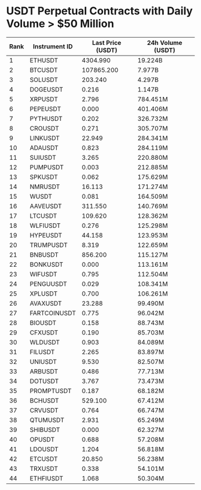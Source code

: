 # USDT Perpetual Contracts with Daily Volume > $50 Million

| Rank | Instrument ID | Last Price (USDT) | 24h Volume (USDT) |
|------|---------------|-------------------|-------------------|
| 1 | ETHUSDT | 4304.990 | 19.224B |
| 2 | BTCUSDT | 107865.200 | 7.977B |
| 3 | SOLUSDT | 203.240 | 4.297B |
| 4 | DOGEUSDT | 0.216 | 1.147B |
| 5 | XRPUSDT | 2.796 | 784.451M |
| 6 | PEPEUSDT | 0.000 | 401.406M |
| 7 | PYTHUSDT | 0.202 | 326.732M |
| 8 | CROUSDT | 0.271 | 305.707M |
| 9 | LINKUSDT | 22.949 | 284.341M |
| 10 | ADAUSDT | 0.823 | 284.119M |
| 11 | SUIUSDT | 3.265 | 220.880M |
| 12 | PUMPUSDT | 0.003 | 212.885M |
| 13 | SPKUSDT | 0.062 | 175.629M |
| 14 | NMRUSDT | 16.113 | 171.274M |
| 15 | WUSDT | 0.081 | 164.509M |
| 16 | AAVEUSDT | 311.550 | 140.769M |
| 17 | LTCUSDT | 109.620 | 128.362M |
| 18 | WLFIUSDT | 0.276 | 125.298M |
| 19 | HYPEUSDT | 44.158 | 123.953M |
| 20 | TRUMPUSDT | 8.319 | 122.659M |
| 21 | BNBUSDT | 856.200 | 115.127M |
| 22 | BONKUSDT | 0.000 | 113.161M |
| 23 | WIFUSDT | 0.795 | 112.504M |
| 24 | PENGUUSDT | 0.029 | 108.341M |
| 25 | XPLUSDT | 0.700 | 106.261M |
| 26 | AVAXUSDT | 23.288 | 99.490M |
| 27 | FARTCOINUSDT | 0.775 | 96.042M |
| 28 | BIOUSDT | 0.158 | 88.743M |
| 29 | CFXUSDT | 0.190 | 85.703M |
| 30 | WLDUSDT | 0.903 | 84.089M |
| 31 | FILUSDT | 2.265 | 83.897M |
| 32 | UNIUSDT | 9.530 | 82.507M |
| 33 | ARBUSDT | 0.486 | 77.713M |
| 34 | DOTUSDT | 3.767 | 73.473M |
| 35 | PROMPTUSDT | 0.187 | 68.182M |
| 36 | BCHUSDT | 529.100 | 67.412M |
| 37 | CRVUSDT | 0.764 | 66.747M |
| 38 | QTUMUSDT | 2.931 | 65.249M |
| 39 | SHIBUSDT | 0.000 | 62.327M |
| 40 | OPUSDT | 0.688 | 57.208M |
| 41 | LDOUSDT | 1.204 | 56.818M |
| 42 | ETCUSDT | 20.850 | 56.238M |
| 43 | TRXUSDT | 0.338 | 54.101M |
| 44 | ETHFIUSDT | 1.068 | 50.304M |
